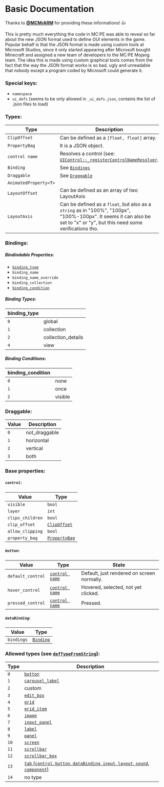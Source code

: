 # Basic Documentation

Thanks to [**@MCMrARM**](https://github.com/MCMrARM) for providing these informations! :+1:

This is pretty much everything the code in MC:PE was able to reveal so far about the new JSON format used to define GUI elements in the game.
Popular behalf is that the JSON format is made using custom tools at Microsoft Studios, since it only started appearing after Microsoft bought Minecraft and assigned a new team of developers to the MC:PE Mojang team.
The idea this is made using custom graphical tools comes from the fact that the way the JSON format works is so bad, ugly and unreadable that nobody except a program coded by Microsoft could generate it.

### Special keys:
- `namespace`
- `ui_defs` (seems to be only allowed in `_ui_defs.json`, contains the list of .json files to load)

### Types:
| Type                   | Description                                                           |
| ---------------------- | --------------------------------------------------------------------- |
| `ClipOffset`           | Can be defined as a `[float, float]` array.                           |
| `PropertyBag`          | It is a JSON object.                                                  |
| `control name`         | Resolves a control (see: [`UIControl::_registerControlNameResolver`](#uicontrol_registercontentresolver).  |
| `Binding`              | See [`Bindings`](#bindings)                                           |
| `Draggable`            | See [`Draggable`](#draggable)                                         |
| `AnimatedProperty<T>`  |                                                                       |
| `LayoutOffset`         | Can be defined as an array of two LayoutAxis                          |
| `LayoutAxis`           | Can be defined as a `float`, but also as a `string` as in "100%", "100px", "100%-100px". It seems it can also be set to "x" or "y", but this need some verifications tho.  |


### Bindings:
##### Bindindable Properties:
- [`binding_type`](#binding-types)
- `binding_name`
- `binding_name_override`
- `binding_collection`
- [`binding_condition`](#binding-conditions)

##### Binding Types:
| binding_type  |                     |
| ------------- | ------------------- |
| `0`           | global              |
| `1`           | collection          |
| `2`           | collection_details  |
| `4`           | view                |

##### Binding Conditions:
| binding_condition  |         |
| ------------------ | ------- |
| `0`                | none    |
| `1`                | once    |
| `2`                | visible |

### Draggable:
| Value | Description    |
| ----- | -------------- |
| `0`   | not_draggable  |
| `1`   | horizontal     |
| `2`   | vertical       |
| `3`   | both           |

### Base properties:
##### `control`:
| Value             | Type                           |
| ----------------- | ------------------------------ |
| `visible`         | `bool`                         |
| `layer`           | `int`                          |
| `clips_children`  | `bool`                         |
| `clip_offset`     | [`ClipOffset`](#clipoffset)    |
| `allow_clipping`  | `bool`                         |
| `property_bag`    | [`PropertyBag`](#propertybag)  |

##### `button`:
| Value              | Type                           | State                                      |
| ------------------ | ------------------------------ | ------------------------------------------ |
| `default_control`  | [`control name`](#types)       | Default, just rendered on screen normally. |
| `hover_control`    | [`control name`](#types)       | Hovered, selected, not yet clicked.        |
| `pressed_control`  | [`control name`](#types)       | Pressed.                                   |

##### `dataBinding`:
| Value              | Type                           |
| ------------------ | ------------------------------ |
| `bindings`         | [`Binding`](#bindings)         |

### Allowed types (see [`defTypeFromString`](#defTypeFromString)):
| Type | Description                                                                                  |
| ---- | -------------------------------------------------------------------------------------------- |
| `0`  | [`button`](#button)                                                                          |
| `1`  | [`carousel_label`](#carousel_label)                                                          |
| `2`  | custom                                                                                       |
| `3`  | [`edit_box`](#edit_box)                                                                      |
| `4`  | [`grid`](#grid)                                                                              |
| `5`  | [`grid_item`](#grid_item)                                                                    |
| `6`  | [`image`](#image)                                                                            |
| `7`  | [`input_panel`](#input_panel)                                                                |
| `8`  | [`label`](#label)                                                                            |
| `9`  | [`panel`](#panel)                                                                            |
| `10` | [`screen`](#screen)                                                                          |
| `11` | [`scrollbar`](#scrollbar)                                                                    |
| `12` | [`scrollbar_box`](#scrollbar_box)                                                            |
| `13` | [`tab` (`control`, `button`, `dataBinding`, `input`, `layout`, `sound`, `component`)](#tab)  |
| `14` | no type                                                                                      |
